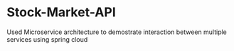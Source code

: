 # Stock-Market-API

Used Microservice architecture to demostrate interaction between multiple services using spring cloud

